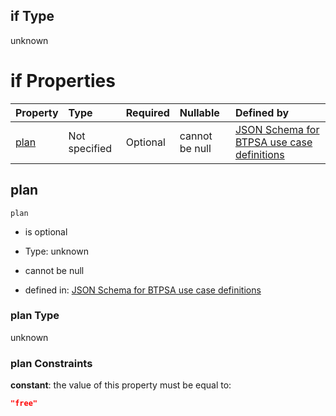 ## if Type

unknown

# if Properties

| Property      | Type          | Required | Nullable       | Defined by                                                                                                                                                                                                                                  |
| :------------ | :------------ | :------- | :------------- | :------------------------------------------------------------------------------------------------------------------------------------------------------------------------------------------------------------------------------------------ |
| [plan](#plan) | Not specified | Optional | cannot be null | [JSON Schema for BTPSA use case definitions](btpsa-usecase-properties-services-items-allof-1-then-allof-94-then-allof-0-if-properties-plan.md "undefined#/properties/services/items/allOf/1/then/allOf/94/then/allOf/0/if/properties/plan") |

## plan



`plan`

*   is optional

*   Type: unknown

*   cannot be null

*   defined in: [JSON Schema for BTPSA use case definitions](btpsa-usecase-properties-services-items-allof-1-then-allof-94-then-allof-0-if-properties-plan.md "undefined#/properties/services/items/allOf/1/then/allOf/94/then/allOf/0/if/properties/plan")

### plan Type

unknown

### plan Constraints

**constant**: the value of this property must be equal to:

```json
"free"
```
